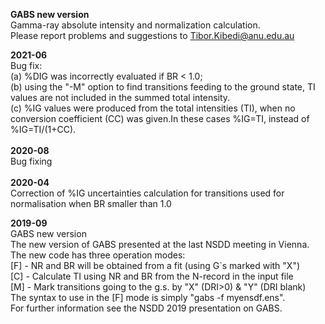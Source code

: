 <b>GABS new version</b> 
<br>
Gamma-ray absolute intensity and normalization calculation.
<br>
Please report problems and suggestions to Tibor.Kibedi@anu.edu.au


<b>2021-06</b>
<br>
Bug fix: 
<br>
(a) %DIG was incorrectly evaluated if BR < 1.0; 
<br>
(b) using the "-M" option to find transitions feeding to the ground state, TI values are not included in the summed total intensity. 
<br>
(c) %IG values were produced from the total intensities (TI), when no conversion coefficient (CC) was given.In these cases %IG=TI, instead of %IG=TI/(1+CC). 
<br>
<br>
<b>2020-08</b>
<br>
Bug fixing
<br><br>
<b>2020-04</b> 
<br>
Correction of %IG uncertainties calculation for transitions used for normalisation when BR smaller than 1.0


<b>2019-09</b> 
<br>
GABS new version <br>
The new version of GABS presented at the last NSDD meeting in Vienna. 
<br>
The new code has three operation modes: 
<br>
[F] - NR and BR will be obtained from a fit (using G`s marked with "X")<br>
[C] - Calculate TI using NR and BR from the N-record in the input file<br>
[M] - Mark transitions going to the g.s. by "X" (DRI>0) & "Y" (DRI blank)<br>
The syntax to use in the [F] mode is simply "gabs -f myensdf.ens".<br>
For further information see the NSDD 2019 presentation on GABS. 
